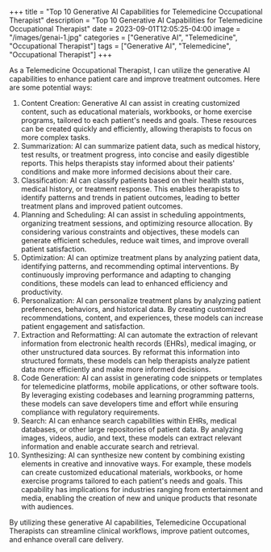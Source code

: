 +++
title = "Top 10 Generative AI Capabilities for Telemedicine Occupational Therapist"
description = "Top 10 Generative AI Capabilities for Telemedicine Occupational Therapist"
date = 2023-09-01T12:05:25-04:00
image = "/images/genai-1.jpg"
categories = ["Generative AI", "Telemedicine", "Occupational Therapist"]
tags = ["Generative AI", "Telemedicine", "Occupational Therapist"]
+++

As a Telemedicine Occupational Therapist, I can utilize the generative AI capabilities to enhance patient care and improve treatment outcomes. Here are some potential ways:

1. Content Creation: Generative AI can assist in creating customized content, such as educational materials, workbooks, or home exercise programs, tailored to each patient's needs and goals. These resources can be created quickly and efficiently, allowing therapists to focus on more complex tasks.
2. Summarization: AI can summarize patient data, such as medical history, test results, or treatment progress, into concise and easily digestible reports. This helps therapists stay informed about their patients' conditions and make more informed decisions about their care.
3. Classification: AI can classify patients based on their health status, medical history, or treatment response. This enables therapists to identify patterns and trends in patient outcomes, leading to better treatment plans and improved patient outcomes.
4. Planning and Scheduling: AI can assist in scheduling appointments, organizing treatment sessions, and optimizing resource allocation. By considering various constraints and objectives, these models can generate efficient schedules, reduce wait times, and improve overall patient satisfaction.
5. Optimization: AI can optimize treatment plans by analyzing patient data, identifying patterns, and recommending optimal interventions. By continuously improving performance and adapting to changing conditions, these models can lead to enhanced efficiency and productivity.
6. Personalization: AI can personalize treatment plans by analyzing patient preferences, behaviors, and historical data. By creating customized recommendations, content, and experiences, these models can increase patient engagement and satisfaction.
7. Extraction and Reformatting: AI can automate the extraction of relevant information from electronic health records (EHRs), medical imaging, or other unstructured data sources. By reformat this information into structured formats, these models can help therapists analyze patient data more efficiently and make more informed decisions.
8. Code Generation: AI can assist in generating code snippets or templates for telemedicine platforms, mobile applications, or other software tools. By leveraging existing codebases and learning programming patterns, these models can save developers time and effort while ensuring compliance with regulatory requirements.
9. Search: AI can enhance search capabilities within EHRs, medical databases, or other large repositories of patient data. By analyzing images, videos, audio, and text, these models can extract relevant information and enable accurate search and retrieval.
10. Synthesizing: AI can synthesize new content by combining existing elements in creative and innovative ways. For example, these models can create customized educational materials, workbooks, or home exercise programs tailored to each patient's needs and goals. This capability has implications for industries ranging from entertainment and media, enabling the creation of new and unique products that resonate with audiences.

By utilizing these generative AI capabilities, Telemedicine Occupational Therapists can streamline clinical workflows, improve patient outcomes, and enhance overall care delivery.